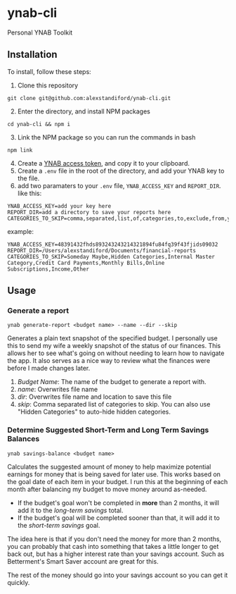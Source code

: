 # ynab-cli
Personal YNAB Toolkit

## Installation

To install, follow these steps:

1. Clone this repository

`git clone git@github.com:alexstandiford/ynab-cli.git`

2. Enter the directory, and install NPM packages

`cd ynab-cli && npm i`

3. Link the NPM package so you can run the commands in bash

`npm link`

4. Create a [YNAB access token](https://app.youneedabudget.com/settings/developer), and copy it to your clipboard.
4. Create a `.env` file in the root of the directory, and add your YNAB key to the file.
4. add two paramaters to your `.env` file, `YNAB_ACCESS_KEY` and `REPORT_DIR`. like this:
```
YNAB_ACCESS_KEY=add your key here
REPORT_DIR=add a directory to save your reports here
CATEGORIES_TO_SKIP=comma,separated,list,of,categories,to,exclude,from,your,reports
```

example:

```
YNAB_ACCESS_KEY=48391432fhds893243243214321894fu84fq39f43fjids09032
REPORT_DIR=/Users/alexstandiford/Documents/financial-reports
CATEGORIES_TO_SKIP=Someday Maybe,Hidden Categories,Internal Master Category,Credit Card Payments,Monthly Bills,Online Subscriptions,Income,Other
```

## Usage

### Generate a report

`ynab generate-report <budget name> --name --dir --skip`

Generates a plain text snapshot of the specified budget. I personally use this to send my wife a weekly snapshot
of the status of our finances. This allows her to see what's going on without needing to learn how to navigate the app.
It also serves as a nice way to review what the finances were before I made changes later.

1. *Budget Name*: The name of the budget to generate a report with.
1. *name*: Overwrites file name
1. *dir*: Overwrites file name and location to save this file
1. *skip*: Comma separated list of categories to skip. You can also use "Hidden Categories" to auto-hide hidden categories.

### Determine Suggested Short-Term and Long Term Savings Balances

`ynab savings-balance <budget name>`

Calculates the suggested amount of money to help maximize potential earnings for money that is being saved for later use.
This works based on the goal date of each item in your budget. I run this at the beginning of each month after balancing
my budget to move money around as-needed.

* If the budget's goal won't be completed in **more** than 2 months, it will add it to the _long-term savings_ total.
* If the budget's goal will be completed sooner than that, it will add it to the _short-term savings_ goal.

The idea here is that if you don't need the money for more than 2 months, you can probably that cash into something that
takes a little longer to get back out, but has a higher interest rate than your savings account.
Such as Betterment's Smart Saver account are great for this.

The rest of the money should go into your savings account so you can get it quickly.